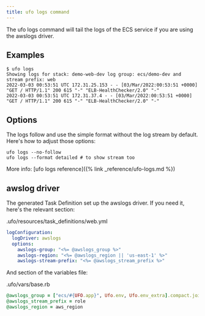 ```yaml
---
title: ufo logs command
---
```


The ufo logs command will tail the logs of the ECS service if you are using the awslogs driver.

## Examples

    $ ufo logs
    Showing logs for stack: demo-web-dev log group: ecs/demo-dev and stream prefix: web
    2022-03-03 00:53:51 UTC 172.31.25.153 - - [03/Mar/2022:00:53:51 +0000] "GET / HTTP/1.1" 200 615 "-" "ELB-HealthChecker/2.0" "-"
    2022-03-03 00:53:51 UTC 172.31.37.4 - - [03/Mar/2022:00:53:51 +0000] "GET / HTTP/1.1" 200 615 "-" "ELB-HealthChecker/2.0" "-"

## Options

The logs follow and use the simple format without the log stream by default. Here's how to adjust those options:

    ufo logs --no-follow
    ufo logs --format detailed # to show stream too

More info: [ufo logs reference]({% link _reference/ufo-logs.md %})

## awslog driver

The generated Task Definition set up the awslogs driver. If you need it, here's the relevant section:

.ufo/resources/task_definitions/web.yml

```yaml
logConfiguration:
  logDriver: awslogs
  options:
    awslogs-group: "<%= @awslogs_group %>"
    awslogs-region: "<%= @awslogs_region || 'us-east-1' %>"
    awslogs-stream-prefix: "<%= @awslogs_stream_prefix %>"
```

And section of the variables file:

.ufo/vars/base.rb

```ruby
@awslogs_group = ["ecs/#{UFO.app}", Ufo.env, Ufo.env_extra].compact.join('-')
@awslogs_stream_prefix = role
@awslogs_region = aws_region
```
